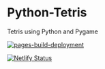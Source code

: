 # Python-Tetris
Tetris using Python and Pygame

[![pages-build-deployment](https://github.com/mariavarg/mariavarg.github.io/actions/workflows/pages/pages-build-deployment/badge.svg?branch=main)](https://github.com/mariavarg/mariavarg.github.io/actions/workflows/pages/pages-build-deployment)

[![Netlify Status](https://api.netlify.com/api/v1/badges/218a1bac-ca9c-4b8f-97c0-9f962a5bd31b/deploy-status)](https://app.netlify.com/sites/tetris-by-druna/deploys)
